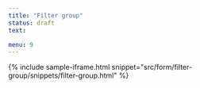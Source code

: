 ```yaml
---
title: "Filter group"
status: draft
text: 

menu: 9
---
```


{% include sample-iframe.html snippet="src/form/filter-group/snippets/filter-group.html" %}